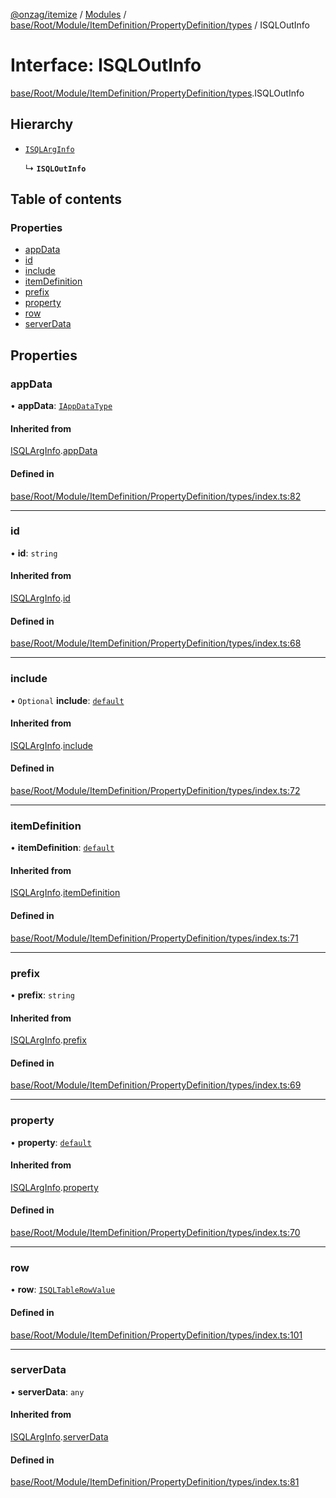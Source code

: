 [@onzag/itemize](../README.md) / [Modules](../modules.md) / [base/Root/Module/ItemDefinition/PropertyDefinition/types](../modules/base_Root_Module_ItemDefinition_PropertyDefinition_types.md) / ISQLOutInfo

# Interface: ISQLOutInfo

[base/Root/Module/ItemDefinition/PropertyDefinition/types](../modules/base_Root_Module_ItemDefinition_PropertyDefinition_types.md).ISQLOutInfo

## Hierarchy

- [`ISQLArgInfo`](base_Root_Module_ItemDefinition_PropertyDefinition_types.ISQLArgInfo.md)

  ↳ **`ISQLOutInfo`**

## Table of contents

### Properties

- [appData](base_Root_Module_ItemDefinition_PropertyDefinition_types.ISQLOutInfo.md#appdata)
- [id](base_Root_Module_ItemDefinition_PropertyDefinition_types.ISQLOutInfo.md#id)
- [include](base_Root_Module_ItemDefinition_PropertyDefinition_types.ISQLOutInfo.md#include)
- [itemDefinition](base_Root_Module_ItemDefinition_PropertyDefinition_types.ISQLOutInfo.md#itemdefinition)
- [prefix](base_Root_Module_ItemDefinition_PropertyDefinition_types.ISQLOutInfo.md#prefix)
- [property](base_Root_Module_ItemDefinition_PropertyDefinition_types.ISQLOutInfo.md#property)
- [row](base_Root_Module_ItemDefinition_PropertyDefinition_types.ISQLOutInfo.md#row)
- [serverData](base_Root_Module_ItemDefinition_PropertyDefinition_types.ISQLOutInfo.md#serverdata)

## Properties

### appData

• **appData**: [`IAppDataType`](server.IAppDataType.md)

#### Inherited from

[ISQLArgInfo](base_Root_Module_ItemDefinition_PropertyDefinition_types.ISQLArgInfo.md).[appData](base_Root_Module_ItemDefinition_PropertyDefinition_types.ISQLArgInfo.md#appdata)

#### Defined in

[base/Root/Module/ItemDefinition/PropertyDefinition/types/index.ts:82](https://github.com/onzag/itemize/blob/a24376ed/base/Root/Module/ItemDefinition/PropertyDefinition/types/index.ts#L82)

___

### id

• **id**: `string`

#### Inherited from

[ISQLArgInfo](base_Root_Module_ItemDefinition_PropertyDefinition_types.ISQLArgInfo.md).[id](base_Root_Module_ItemDefinition_PropertyDefinition_types.ISQLArgInfo.md#id)

#### Defined in

[base/Root/Module/ItemDefinition/PropertyDefinition/types/index.ts:68](https://github.com/onzag/itemize/blob/a24376ed/base/Root/Module/ItemDefinition/PropertyDefinition/types/index.ts#L68)

___

### include

• `Optional` **include**: [`default`](../classes/base_Root_Module_ItemDefinition_Include.default.md)

#### Inherited from

[ISQLArgInfo](base_Root_Module_ItemDefinition_PropertyDefinition_types.ISQLArgInfo.md).[include](base_Root_Module_ItemDefinition_PropertyDefinition_types.ISQLArgInfo.md#include)

#### Defined in

[base/Root/Module/ItemDefinition/PropertyDefinition/types/index.ts:72](https://github.com/onzag/itemize/blob/a24376ed/base/Root/Module/ItemDefinition/PropertyDefinition/types/index.ts#L72)

___

### itemDefinition

• **itemDefinition**: [`default`](../classes/base_Root_Module_ItemDefinition.default.md)

#### Inherited from

[ISQLArgInfo](base_Root_Module_ItemDefinition_PropertyDefinition_types.ISQLArgInfo.md).[itemDefinition](base_Root_Module_ItemDefinition_PropertyDefinition_types.ISQLArgInfo.md#itemdefinition)

#### Defined in

[base/Root/Module/ItemDefinition/PropertyDefinition/types/index.ts:71](https://github.com/onzag/itemize/blob/a24376ed/base/Root/Module/ItemDefinition/PropertyDefinition/types/index.ts#L71)

___

### prefix

• **prefix**: `string`

#### Inherited from

[ISQLArgInfo](base_Root_Module_ItemDefinition_PropertyDefinition_types.ISQLArgInfo.md).[prefix](base_Root_Module_ItemDefinition_PropertyDefinition_types.ISQLArgInfo.md#prefix)

#### Defined in

[base/Root/Module/ItemDefinition/PropertyDefinition/types/index.ts:69](https://github.com/onzag/itemize/blob/a24376ed/base/Root/Module/ItemDefinition/PropertyDefinition/types/index.ts#L69)

___

### property

• **property**: [`default`](../classes/base_Root_Module_ItemDefinition_PropertyDefinition.default.md)

#### Inherited from

[ISQLArgInfo](base_Root_Module_ItemDefinition_PropertyDefinition_types.ISQLArgInfo.md).[property](base_Root_Module_ItemDefinition_PropertyDefinition_types.ISQLArgInfo.md#property)

#### Defined in

[base/Root/Module/ItemDefinition/PropertyDefinition/types/index.ts:70](https://github.com/onzag/itemize/blob/a24376ed/base/Root/Module/ItemDefinition/PropertyDefinition/types/index.ts#L70)

___

### row

• **row**: [`ISQLTableRowValue`](base_Root_sql.ISQLTableRowValue.md)

#### Defined in

[base/Root/Module/ItemDefinition/PropertyDefinition/types/index.ts:101](https://github.com/onzag/itemize/blob/a24376ed/base/Root/Module/ItemDefinition/PropertyDefinition/types/index.ts#L101)

___

### serverData

• **serverData**: `any`

#### Inherited from

[ISQLArgInfo](base_Root_Module_ItemDefinition_PropertyDefinition_types.ISQLArgInfo.md).[serverData](base_Root_Module_ItemDefinition_PropertyDefinition_types.ISQLArgInfo.md#serverdata)

#### Defined in

[base/Root/Module/ItemDefinition/PropertyDefinition/types/index.ts:81](https://github.com/onzag/itemize/blob/a24376ed/base/Root/Module/ItemDefinition/PropertyDefinition/types/index.ts#L81)
